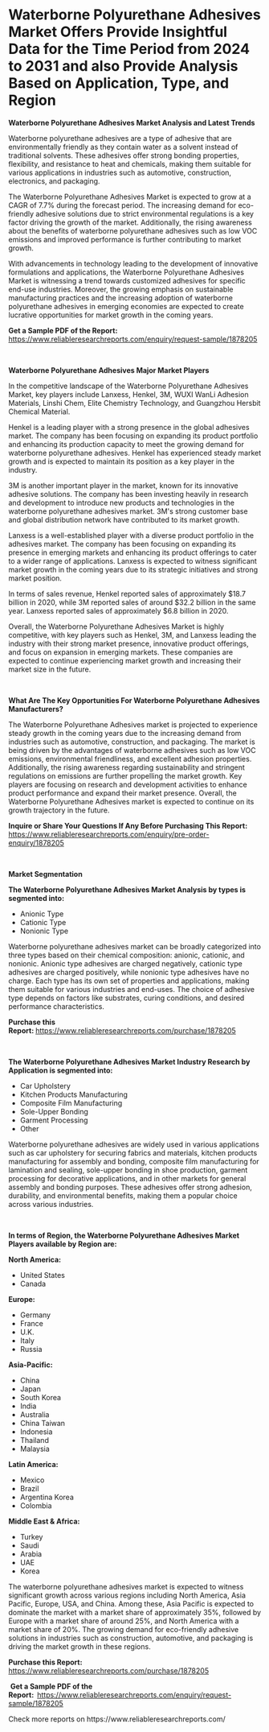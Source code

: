 <p><h1>Waterborne Polyurethane Adhesives Market Offers Provide Insightful Data for the Time Period from 2024 to 2031 and also Provide Analysis Based on Application, Type, and Region</h1></p><p><strong>Waterborne Polyurethane Adhesives Market Analysis and Latest Trends</strong></p>
<p><p>Waterborne polyurethane adhesives are a type of adhesive that are environmentally friendly as they contain water as a solvent instead of traditional solvents. These adhesives offer strong bonding properties, flexibility, and resistance to heat and chemicals, making them suitable for various applications in industries such as automotive, construction, electronics, and packaging.</p><p>The Waterborne Polyurethane Adhesives Market is expected to grow at a CAGR of 7.7% during the forecast period. The increasing demand for eco-friendly adhesive solutions due to strict environmental regulations is a key factor driving the growth of the market. Additionally, the rising awareness about the benefits of waterborne polyurethane adhesives such as low VOC emissions and improved performance is further contributing to market growth.</p><p>With advancements in technology leading to the development of innovative formulations and applications, the Waterborne Polyurethane Adhesives Market is witnessing a trend towards customized adhesives for specific end-use industries. Moreover, the growing emphasis on sustainable manufacturing practices and the increasing adoption of waterborne polyurethane adhesives in emerging economies are expected to create lucrative opportunities for market growth in the coming years.</p></p>
<p><strong>Get a Sample PDF of the Report:&nbsp;</strong> <a href="https://www.reliableresearchreports.com/enquiry/request-sample/1878205">https://www.reliableresearchreports.com/enquiry/request-sample/1878205</a></p>
<p>&nbsp;</p>
<p><strong>Waterborne Polyurethane Adhesives Major Market Players</strong></p>
<p><p>In the competitive landscape of the Waterborne Polyurethane Adhesives Market, key players include Lanxess, Henkel, 3M, WUXI WanLi Adhesion Materials, Linshi Chem, Elite Chemistry Technology, and Guangzhou Hersbit Chemical Material. </p><p>Henkel is a leading player with a strong presence in the global adhesives market. The company has been focusing on expanding its product portfolio and enhancing its production capacity to meet the growing demand for waterborne polyurethane adhesives. Henkel has experienced steady market growth and is expected to maintain its position as a key player in the industry.</p><p>3M is another important player in the market, known for its innovative adhesive solutions. The company has been investing heavily in research and development to introduce new products and technologies in the waterborne polyurethane adhesives market. 3M's strong customer base and global distribution network have contributed to its market growth.</p><p>Lanxess is a well-established player with a diverse product portfolio in the adhesives market. The company has been focusing on expanding its presence in emerging markets and enhancing its product offerings to cater to a wider range of applications. Lanxess is expected to witness significant market growth in the coming years due to its strategic initiatives and strong market position.</p><p>In terms of sales revenue, Henkel reported sales of approximately $18.7 billion in 2020, while 3M reported sales of around $32.2 billion in the same year. Lanxess reported sales of approximately $6.8 billion in 2020.</p><p>Overall, the Waterborne Polyurethane Adhesives Market is highly competitive, with key players such as Henkel, 3M, and Lanxess leading the industry with their strong market presence, innovative product offerings, and focus on expansion in emerging markets. These companies are expected to continue experiencing market growth and increasing their market size in the future.</p></p>
<p>&nbsp;</p>
<p><strong>What Are The Key Opportunities For Waterborne Polyurethane Adhesives Manufacturers?</strong></p>
<p><p>The Waterborne Polyurethane Adhesives market is projected to experience steady growth in the coming years due to the increasing demand from industries such as automotive, construction, and packaging. The market is being driven by the advantages of waterborne adhesives such as low VOC emissions, environmental friendliness, and excellent adhesion properties. Additionally, the rising awareness regarding sustainability and stringent regulations on emissions are further propelling the market growth. Key players are focusing on research and development activities to enhance product performance and expand their market presence. Overall, the Waterborne Polyurethane Adhesives market is expected to continue on its growth trajectory in the future.</p></p>
<p><strong>Inquire or Share Your Questions If Any Before Purchasing This Report:</strong> <a href="https://www.reliableresearchreports.com/enquiry/pre-order-enquiry/1878205">https://www.reliableresearchreports.com/enquiry/pre-order-enquiry/1878205</a></p>
<p>&nbsp;</p>
<p><strong>Market Segmentation</strong></p>
<p><strong>The Waterborne Polyurethane Adhesives Market Analysis by types is segmented into:</strong></p>
<p><ul><li>Anionic Type</li><li>Cationic Type</li><li>Nonionic Type</li></ul></p>
<p><p>Waterborne polyurethane adhesives market can be broadly categorized into three types based on their chemical composition: anionic, cationic, and nonionic. Anionic type adhesives are charged negatively, cationic type adhesives are charged positively, while nonionic type adhesives have no charge. Each type has its own set of properties and applications, making them suitable for various industries and end-uses. The choice of adhesive type depends on factors like substrates, curing conditions, and desired performance characteristics.</p></p>
<p><strong>Purchase this Report:&nbsp;</strong><a href="https://www.reliableresearchreports.com/purchase/1878205">https://www.reliableresearchreports.com/purchase/1878205</a></p>
<p>&nbsp;</p>
<p><strong>The Waterborne Polyurethane Adhesives Market Industry Research by Application is segmented into:</strong></p>
<p><ul><li>Car Upholstery</li><li>Kitchen Products Manufacturing</li><li>Composite Film Manufacturing</li><li>Sole-Upper Bonding</li><li>Garment Processing</li><li>Other</li></ul></p>
<p><p>Waterborne polyurethane adhesives are widely used in various applications such as car upholstery for securing fabrics and materials, kitchen products manufacturing for assembly and bonding, composite film manufacturing for lamination and sealing, sole-upper bonding in shoe production, garment processing for decorative applications, and in other markets for general assembly and bonding purposes. These adhesives offer strong adhesion, durability, and environmental benefits, making them a popular choice across various industries.</p></p>
<p>&nbsp;</p>
<p><strong>In terms of Region, the Waterborne Polyurethane Adhesives Market Players available by Region are:</strong></p>
<p>
    <p> <strong> North America: </strong>
        <ul>
            <li>United States</li>
            <li>Canada</li>
        </ul>
        </p> 
    <p> <strong> Europe: </strong>
        <ul>
            <li>Germany</li>
            <li>France</li>
            <li>U.K.</li>
            <li>Italy</li>
            <li>Russia</li>
        </ul>
        </p> 
    <p> <strong> Asia-Pacific: </strong>
        <ul>
            <li>China</li>
            <li>Japan</li>
            <li>South Korea</li>
            <li>India</li>
            <li>Australia</li>
            <li>China Taiwan</li>
            <li>Indonesia</li>
            <li>Thailand</li>
            <li>Malaysia</li>
        </ul>
        </p> 
    <p> <strong> Latin America: </strong>
        <ul>
            <li>Mexico</li>
            <li>Brazil</li>
            <li>Argentina Korea</li>
            <li>Colombia</li>
        </ul>
        </p> 
    <p> <strong> Middle East & Africa: </strong>
        <ul>
            <li>Turkey</li>
            <li>Saudi</li>
            <li>Arabia</li>
            <li>UAE</li>
            <li>Korea</li>
        </ul>
    </p>
    </p>
<p><p>The waterborne polyurethane adhesives market is expected to witness significant growth across various regions including North America, Asia Pacific, Europe, USA, and China. Among these, Asia Pacific is expected to dominate the market with a market share of approximately 35%, followed by Europe with a market share of around 25%, and North America with a market share of 20%. The growing demand for eco-friendly adhesive solutions in industries such as construction, automotive, and packaging is driving the market growth in these regions.</p></p>
<p><strong>Purchase this Report: </strong><a href="https://www.reliableresearchreports.com/purchase/1878205">https://www.reliableresearchreports.com/purchase/1878205</a></p>
<p>&nbsp;<strong>Get a Sample PDF of the Report:&nbsp;&nbsp;</strong><a href="https://www.reliableresearchreports.com/enquiry/request-sample/1878205">https://www.reliableresearchreports.com/enquiry/request-sample/1878205</a></p>
<p><strong></strong></p>
<p>Check more reports on https://www.reliableresearchreports.com/</p>